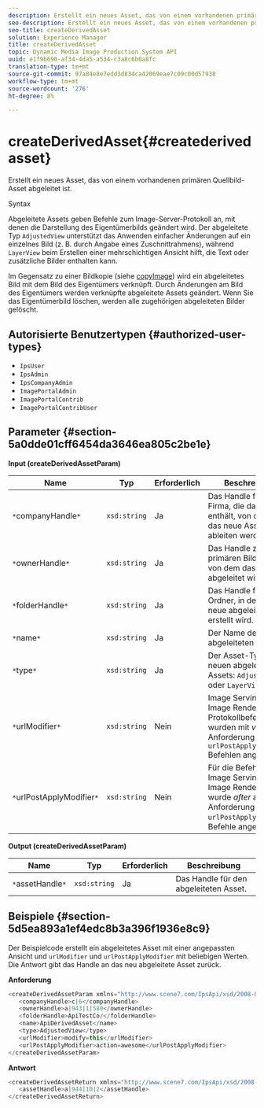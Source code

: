 ```yaml
---
description: Erstellt ein neues Asset, das von einem vorhandenen primären Quellbild-Asset abgeleitet ist.
seo-description: Erstellt ein neues Asset, das von einem vorhandenen primären Quellbild-Asset abgeleitet ist.
seo-title: createDerivedAsset
solution: Experience Manager
title: createDerivedAsset
topic: Dynamic Media Image Production System API
uuid: e1f9b690-af34-4da5-a534-c3a8c6b0a8fc
translation-type: tm+mt
source-git-commit: 97a84e8e7edd3d834ca42069eae7c09c00d57938
workflow-type: tm+mt
source-wordcount: '276'
ht-degree: 8%

---
```



# createDerivedAsset{#createderivedasset}

Erstellt ein neues Asset, das von einem vorhandenen primären Quellbild-Asset abgeleitet ist.

Syntax

<!--<a id="section_FE43FF204ED644C2AC901AF45982E942"></a>-->

Abgeleitete Assets geben Befehle zum Image-Server-Protokoll an, mit denen die Darstellung des Eigentümerbilds geändert wird. Der abgeleitete Typ `AdjustedView` unterstützt das Anwenden einfacher Änderungen auf ein einzelnes Bild (z. B. durch Angabe eines Zuschnittrahmens), während `LayerView` beim Erstellen einer mehrschichtigen Ansicht hilft, die Text oder zusätzliche Bilder enthalten kann.

Im Gegensatz zu einer Bildkopie (siehe [copyImage](../../../operations/c-operations-intro/c-methods/r-copy-image.md#reference-0785131e690b4ad08be69172023f35d0)) wird ein abgeleitetes Bild mit dem Bild des Eigentümers verknüpft. Durch Änderungen am Bild des Eigentümers werden verknüpfte abgeleitete Assets geändert. Wenn Sie das Eigentümerbild löschen, werden alle zugehörigen abgeleiteten Bilder gelöscht.

## Autorisierte Benutzertypen {#authorized-user-types}

* `IpsUser`
* `IpsAdmin`
* `IpsCompanyAdmin`
* `ImagePortalAdmin`
* `ImagePortalContrib`
* `ImagePortalContribUser`

## Parameter {#section-5a0dde01cff6454da3646ea805c2be1e}

**Input (createDerivedAssetParam)**

| Name | Typ | Erforderlich | Beschreibung |
|---|---|---|---|
| `*`companyHandle`*` | `xsd:string` | Ja | Das Handle für die Firma, die das Asset enthält, von dem Sie das neue Asset ableiten werden. |
| `*`ownerHandle`*` | `xsd:string` | Ja | Das Handle zum primären Bild-Asset, von dem das neue Bild abgeleitet wird. |
| `*`folderHandle`*` | `xsd:string` | Ja | Das Handle für den Ordner, in dem das neue abgeleitete Asset erstellt wird. |
| `*`name`*` | `xsd:string` | Ja | Der Name des abgeleiteten Assets. |
| `*`type`*` | `xsd:string` | Ja | Der Asset-Typ des neuen abgeleiteten Assets: `AdjustedView` oder `LayerView`. |
| `*`urlModifier`*` | `xsd:string` | Nein | Image Serving- oder Image Rendering-Protokollbefehle wurden mit *vor* der Anforderung oder mit `urlPostApplyModifier` Befehlen angewendet. |
| `*`urlPostApplyModifier`*` | `xsd:string` | Nein | Für die Befehle zum Image Serving oder Image Rendering wurde *after* auf die Anforderung oder `urlPostApplyModifier`-Befehle angewendet. |

**Output (createDerivedAssetParam)**

| Name | Typ | Erforderlich | Beschreibung |
|---|---|---|---|
| `*`assetHandle`*` | `xsd:string` | Ja | Das Handle für den abgeleiteten Asset. |

## Beispiele {#section-5d5ea893a1ef4edc8b3a396f1936e8c9}

Der Beispielcode erstellt ein abgeleitetes Asset mit einer angepassten Ansicht und `urlModifier` und `urlPostApplyModifier` mit beliebigen Werten. Die Antwort gibt das Handle an das neu abgeleitete Asset zurück.

**Anforderung**

```java
<createDerivedAssetParam xmlns="http://www.scene7.com/IpsApi/xsd/2008-01-15">
   <companyHandle>c|6</companyHandle>
   <ownerHandle>a|943|1|580</ownerHandle>
   <folderHandle>ApiTestCo/</folderHandle>
   <name>ApiDerivedAsset</name>
   <type>AdjustedView</type>
   <urlModifier>modify=this</urlModifier>
   <urlPostApplyModifier>action=awesome</urlPostApplyModifier>
</createDerivedAssetParam>
```

**Antwort**

```java
<createDerivedAssetReturn xmlns="http://www.scene7.com/IpsApi/xsd/2008-01-15">
   <assetHandle>a|944|10|2</assetHandle>
</createDerivedAssetReturn>
```

